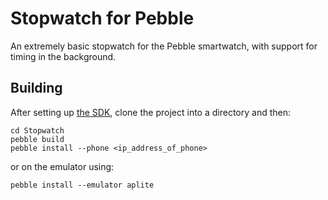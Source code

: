 # Stopwatch for Pebble

An extremely basic stopwatch for the Pebble smartwatch, with support for timing in the background.

## Building

After setting up [the SDK](https://developer.getpebble.com/sdk/install/linux/), clone the project into a directory and then:

````
cd Stopwatch
pebble build
pebble install --phone <ip_address_of_phone>
````

or on the emulator using:

```
pebble install --emulator aplite
```
